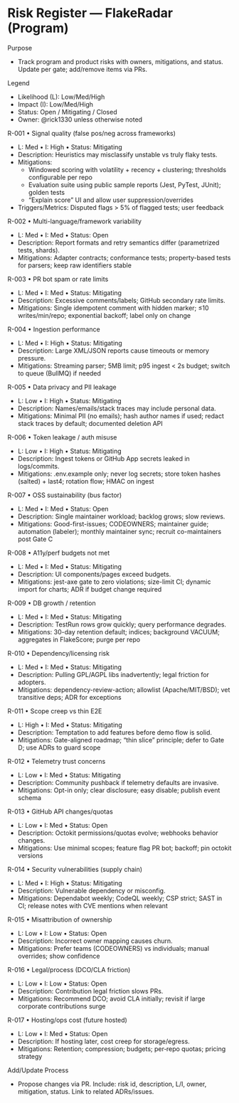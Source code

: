 # Risk Register — FlakeRadar (Program)

Purpose
- Track program and product risks with owners, mitigations, and status. Update per gate; add/remove items via PRs.

Legend
- Likelihood (L): Low/Med/High
- Impact (I): Low/Med/High
- Status: Open / Mitigating / Closed
- Owner: @rick1330 unless otherwise noted

R-001 • Signal quality (false pos/neg across frameworks)
- L: Med • I: High • Status: Mitigating
- Description: Heuristics may misclassify unstable vs truly flaky tests.
- Mitigations:
  - Windowed scoring with volatility + recency + clustering; thresholds configurable per repo
  - Evaluation suite using public sample reports (Jest, PyTest, JUnit); golden tests
  - “Explain score” UI and allow user suppression/overrides
- Triggers/Metrics: Disputed flags > 5% of flagged tests; user feedback

R-002 • Multi-language/framework variability
- L: Med • I: Med • Status: Open
- Description: Report formats and retry semantics differ (parametrized tests, shards).
- Mitigations: Adapter contracts; conformance tests; property-based tests for parsers; keep raw identifiers stable

R-003 • PR bot spam or rate limits
- L: Med • I: Med • Status: Mitigating
- Description: Excessive comments/labels; GitHub secondary rate limits.
- Mitigations: Single idempotent comment with hidden marker; ≤10 writes/min/repo; exponential backoff; label only on change

R-004 • Ingestion performance
- L: Med • I: High • Status: Mitigating
- Description: Large XML/JSON reports cause timeouts or memory pressure.
- Mitigations: Streaming parser; 5MB limit; p95 ingest < 2s budget; switch to queue (BullMQ) if needed

R-005 • Data privacy and PII leakage
- L: Low • I: High • Status: Mitigating
- Description: Names/emails/stack traces may include personal data.
- Mitigations: Minimal PII (no emails); hash author names if used; redact stack traces by default; documented deletion API

R-006 • Token leakage / auth misuse
- L: Low • I: High • Status: Mitigating
- Description: Ingest tokens or GitHub App secrets leaked in logs/commits.
- Mitigations: .env.example only; never log secrets; store token hashes (salted) + last4; rotation flow; HMAC on ingest

R-007 • OSS sustainability (bus factor)
- L: Med • I: Med • Status: Open
- Description: Single maintainer workload; backlog grows; slow reviews.
- Mitigations: Good-first-issues; CODEOWNERS; maintainer guide; automation (labeler); monthly maintainer sync; recruit co-maintainers post Gate C

R-008 • A11y/perf budgets not met
- L: Med • I: Med • Status: Mitigating
- Description: UI components/pages exceed budgets.
- Mitigations: jest-axe gate to zero violations; size-limit CI; dynamic import for charts; ADR if budget change required

R-009 • DB growth / retention
- L: Med • I: Med • Status: Mitigating
- Description: TestRun rows grow quickly; query performance degrades.
- Mitigations: 30-day retention default; indices; background VACUUM; aggregates in FlakeScore; purge per repo

R-010 • Dependency/licensing risk
- L: Med • I: Med • Status: Mitigating
- Description: Pulling GPL/AGPL libs inadvertently; legal friction for adopters.
- Mitigations: dependency-review-action; allowlist (Apache/MIT/BSD); vet transitive deps; ADR for exceptions

R-011 • Scope creep vs thin E2E
- L: High • I: Med • Status: Mitigating
- Description: Temptation to add features before demo flow is solid.
- Mitigations: Gate-aligned roadmap; “thin slice” principle; defer to Gate D; use ADRs to guard scope

R-012 • Telemetry trust concerns
- L: Low • I: Med • Status: Mitigating
- Description: Community pushback if telemetry defaults are invasive.
- Mitigations: Opt-in only; clear disclosure; easy disable; publish event schema

R-013 • GitHub API changes/quotas
- L: Low • I: Med • Status: Open
- Description: Octokit permissions/quotas evolve; webhooks behavior changes.
- Mitigations: Use minimal scopes; feature flag PR bot; backoff; pin octokit versions

R-014 • Security vulnerabilities (supply chain)
- L: Med • I: High • Status: Mitigating
- Description: Vulnerable dependency or misconfig.
- Mitigations: Dependabot weekly; CodeQL weekly; CSP strict; SAST in CI; release notes with CVE mentions when relevant

R-015 • Misattribution of ownership
- L: Low • I: Low • Status: Open
- Description: Incorrect owner mapping causes churn.
- Mitigations: Prefer teams (CODEOWNERS) vs individuals; manual overrides; show confidence

R-016 • Legal/process (DCO/CLA friction)
- L: Low • I: Low • Status: Open
- Description: Contribution legal friction slows PRs.
- Mitigations: Recommend DCO; avoid CLA initially; revisit if large corporate contributions surge

R-017 • Hosting/ops cost (future hosted)
- L: Low • I: Med • Status: Open
- Description: If hosting later, cost creep for storage/egress.
- Mitigations: Retention; compression; budgets; per‑repo quotas; pricing strategy

Add/Update Process
- Propose changes via PR. Include: risk id, description, L/I, owner, mitigation, status. Link to related ADRs/issues.